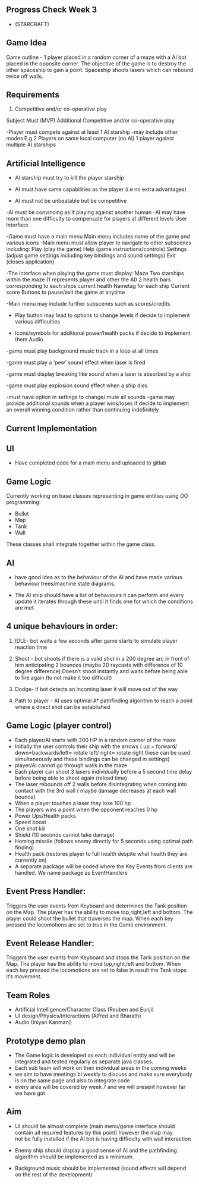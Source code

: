 ## Progress Check Week 3
* (STARCRAFT)

## Game Idea

Game outline - 1 player placed in a random corner of a maze with a AI bot placed in the opposite corner. The objective of the game is to destroy the other spaceship to gain a point. Spaceship shoots lasers which can rebound twice off walls.

## Requirements

1. Competitive and/or co-operative play

Subject
Must (MVP)
Additional
Competitive and/or co-operative play

-Player must compete against at least 1 AI starship
-may include other modes E.g
2 Players on same local computer (no AI)
1 player against multiple AI starships

## Artificial Intelligence

- AI starship must try to kill the player starship

- AI must have same capabilities as the player (i.e  no extra advantages)

- AI must not be unbeatable but be competitive

-AI must be convincing as if playing against another human
-AI may have more than one difficulty to compensate for players at different levels
User Interface

-Game must have a main menu
Main menu includes name of the game and various icons 
-Main menu must allow player to navigate to other subscenes including:
Play (play the game)
Help (game instructions/controls)
Settings (adjust game settings including key bindings and sound settings)
Exit (closes application)
 
-The interface when playing the game must display:
Maze 
Two starships within the maze (1 represents player and other the AI)
2 health bars corresponding to each ships current health
Nametag for each ship
Current score
Buttons to pause/exit the game at anytime

-Main menu may include further subscenes such as scores/credits
- Play button may lead to options to change levels if decide to implement various difficulties

- Icons/symbols for additional power/health packs if decide to implement them
Audio

-game must play background music track in a loop at all times

-game must play a ‘pew’ sound effect when laser is fired

-game must display breaking like sound when a laser is absorbed by a ship

-game must play explosion sound effect when a ship dies

-must have option in settings to change/ mute all sounds
-game may provide additional sounds when a player wins/loses if decide to implement an overall winning condition rather than continuing indefinitely


## Current Implementation

## UI
* Have completed code for a main menu and uploaded to gitlab

## Game Logic
Currently working on base classes representing in game entities using OO programming:
* Bullet
* Map
* Tank 
* Wall

These classes shall integrate together within the game class.

## AI
* have good idea as to the behaviour of the AI and have made various behaviour trees/machine state diagrams.

* The AI ship should have a list of behaviours it can perform and every update it iterates through these until it finds one for which the conditions are met.
##  4 unique behaviours in order:
1) IDLE- bot waits a few seconds after game starts to simulate player reaction time
2) Shoot - bot shoots if there is a valid shot in a 200 degree arc in front of him anticipating 2 bounces (maybe 20 raycasts with difference of 10 degree difference)
Doesn’t shoot instantly and waits before being able to fire again (to not make it too difficult)

3) Dodge- if bot detects an incoming laser it will move out of the way

4) Path to player - AI uses optimal A* pathfinding algorithm to reach a point where a direct shot can be established

## Game Logic (player control)

* Each player/AI starts with 300 HP in a random corner of the maze
* Initially the user controls their ship with the arrows ( up = forward/ down=backwards/left= rotate left/ right= rotate right these can be used simultaneously and these bindings can be changed in settings)
* player/AI cannot go through walls in the maze
* Each player can shoot 3 lasers individually before a 5 second time delay before being able to shoot again (reload time)
* The laser rebounds off 2 walls before disintegrating when coming into contact with the 3rd wall ( maybe damage decreases at each wall bounce)
* When a player touches a laser they lose 100 hp
* The players wins a point when the opponent reaches 0 hp
* Power Ups/Health packs
* Speed boost
* One shot kill
* Shield (10 seconds cannot take damage)
* Homing missile (follows enemy directly for 5 seconds using optimal path finding)
* Health pack (restores player to full health despite what health they are currently on)
* A separate package will be coded where the Key Events from clients are handled. We name package as EventHandlers 

## Event Press Handler:

Triggers the user events from Keyboard and determines the Tank position on the Map.
The player has the ability to move top,right,left and bottom.
The player could shoot the bullet that traverses the map.
When each key pressed the locomotions are set to true in the Game environment.

## Event Release Handler:

Triggers the user events from Keyboard and stops the Tank position on the Map.
The player has the ability to move top,right,left and bottom.
When each key pressed the locomotions are set to false in result the Tank stops it’s movement.

## Team Roles 
- Artificial Intelligence/Character Class (Reuben and Eunji)
- UI design/Physics/Interactions (Alfred and Bharath)
- Audio (Iniyan Kanmani)

## Prototype demo plan

* The Game logic is developed as each individual entity and will be integrated and tested regularly as separate java classes.
* Each sub team will work on their individual areas in the coming weeks
* we aim to have meetings bi weekly to discuss and make sure everybody is on the same page and also to integrate code
* every area will be covered by week 7 and we will present however far we have got

## Aim
* UI should be almost complete (main menu/game interface should 	contain all required features by this point) however the map may   
not be fully installed if the AI bot is having difficulty with wall interaction

* Enemy ship should display a good sense of AI and the pathfinding algorithm should be implemented as a minimum.

* Background music should be implemented (sound effects will depend on the rest of the development)








